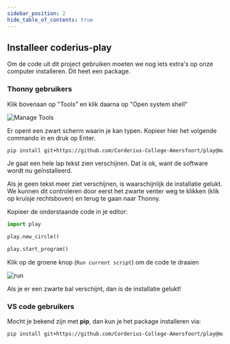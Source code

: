```yaml
---
sidebar_position: 2
hide_table_of_contents: true
---
```


## Installeer coderius-play
Om de code uit dit project gebruiken moeten we nog iets extra's op onze computer installeren. Dit heet een package.

### Thonny gebruikers
Klik bovenaan op "Tools" en klik daarna op "Open system shell"

![Manage Tools](@site/static/img/thonny_system_shell.png)

Er opent een zwart scherm waarin je kan typen.
Kopieer hier het volgende commando in en druk op Enter.

```bash
pip install git+https://github.com/Corderius-College-Amersfoort/play@major-refactors
```

Je gaat een hele lap tekst zien verschijnen. Dat is ok, want de software wordt nu geïnstalleerd.

Als je geen tekst meer ziet verschijnen, is waarschijnlijk de installatie gelukt.
We kunnen dit controleren door eerst het zwarte venter weg te klikken (klik op kruisje rechtsboven) en terug te gaan naar Thonny.

Kopieer de onderstaande code in je editor:
```python
import play

play.new_circle()

play.start_program()
```

Klik op de groene knop (`Run current script`) om de code te draaien

![run](@site/static/img/thonny_run_current_script.png)

Als je er een zwarte bal verschijnt, dan is de installatie gelukt!

### VS code gebruikers

Mocht je bekend zijn met **pip**, dan kun je het package installeren via:
```bash
pip install git+https://github.com/Corderius-College-Amersfoort/play@major-refactors
```



